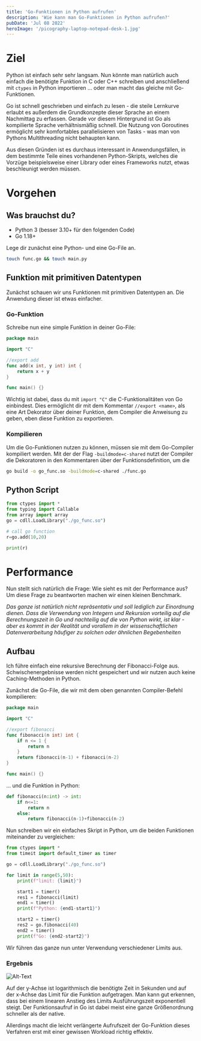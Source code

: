 ```yaml
--- 
title: 'Go-Funktionen in Python aufrufen'
description: 'Wie kann man Go-Funktionen in Python aufrufen?'
pubDate: 'Jul 08 2022'
heroImage: '/picography-laptop-notepad-desk-1.jpg'
---
```


# Ziel
Python ist einfach sehr sehr langsam.
Nun könnte man natürlich auch einfach die benötigte Funktion in C oder C++ schreiben und anschließend mit `ctypes` in Python importieren ... 
oder man macht das gleiche mit Go-Funktionen.

Go ist schnell geschrieben und einfach zu lesen - die steile Lernkurve erlaubt es außerdem die Grundkonzepte dieser Sprache an einem Nachmittag zu erfassen.
Gerade vor diesem Hintergrund ist Go als kompilierte Sprache verhältnismäßig schnell.
Die Nutzung von Goroutines ermöglicht sehr komfortables parallelisieren von Tasks - was man von Pythons Multithreading nicht behaupten kann.

Aus diesen Gründen ist es durchaus interessant in Anwendungsfällen, in dem bestimmte Teile eines vorhandenen Python-Skripts, welches die Vorzüge beispielsweise einer Library oder eines Frameworks nutzt, etwas beschleunigt werden müssen.

# Vorgehen
## Was brauchst du?

- Python 3 (besser 3.10+ für den folgenden Code)
- Go 1.18+


Lege dir zunächst eine Python- und eine Go-File an.
```bash
touch func.go && touch main.py 
```


## Funktion mit primitiven Datentypen

Zunächst schauen wir uns Funktionen mit primitiven Datentypen an.
Die Anwendung dieser ist etwas einfacher.

### Go-Funktion

Schreibe nun eine simple Funktion in deiner Go-File:

```go
package main

import "C"

//export add
func add(x int, y int) int {
	return x + y
}

func main() {}
```

Wichtig ist dabei, dass du mit `import "C"` die C-Funktionalitäten von Go einbindest.
Dies ermöglicht dir mit dem Kommentar ```//export <name>```, als eine Art Dekorator über deiner Funktion, 
dem Compiler die Anweisung zu geben, eben diese Funktion zu exportieren.

### Kompilieren

Um die Go-Funktionen nutzen zu können, müssen sie mit dem Go-Compiler kompiliert werden. 
Mit der der Flag `-buildmode=c-shared` nutzt der Compiler die Dekoratoren in den Kommentaren über der Funktionsdefinition, 
um die 

```bash
go build -o go_func.so -buildmode=c-shared ./func.go
```

## Python Script

```python
from ctypes import *
from typing import Callable
from array import array
go = cdll.LoadLibrary("./go_func.so")

# call go function
r=go.add(10,20)

print(r)
```

# Performance

Nun stellt sich natürlich die Frage: Wie sieht es mit der Performance aus?
Um diese Frage zu beantworten machen wir einen kleinen Benchmark.

_Das ganze ist natürlich nicht repräsentativ und soll lediglich zur Einordnung dienen. Dass die Verwendung von Integern und Rekursion vorteilig auf die Berechnungszeit in Go und nachteilig auf die von Python wirkt, ist klar - aber es kommt in der Realität und vorallem in der wissenschaftlichen Datenverarbeitung häufiger zu solchen oder ähnlichen Begebenheiten_

## Aufbau

Ich führe einfach eine rekursive Berechnung der Fibonacci-Folge aus.
Schwischenergebnisse werden nicht gespeichert und wir nutzen auch keine Caching-Methoden in Python.

Zunächst die Go-File, die wir mit dem oben genannten Compiler-Befehl kompilieren:
```go
package main

import "C"

//export fibonacci
func fibonacci(n int) int {
	if n <= 1 {
		return n
	}
	return fibonacci(n-1) + fibonacci(n-2)
}

func main() {}
```

... und die Funktion in Python:
```python
def fibonacci(n:int) -> int:
    if n<=1:
        return n
    else:
        return fibonacci(n-1)+fibonacci(n-2)
```

Nun schreiben wir ein einfaches Skript in Python, um die beiden Funktionen miteinander zu vergleichen:
```python
from ctypes import *
from timeit import default_timer as timer

go = cdll.LoadLibrary("./go_func.so")

for limit in range(5,50):
	print(f"limit: {limit}")

	start1 = timer()
	res1 = fibonacci(limit)
	end1 = timer()
	print(f"Python: {end1-start1}")

	start2 = timer()
	res2 = go.fibonacci(40)
	end2 = timer()
	print(f"Go: {end2-start2}")
```

Wir führen das ganze nun unter Verwendung verschiedener Limits aus.

### Ergebnis

![Alt-Text](/call-go-in-python/graph.png)

Auf der y-Achse ist logarithmisch die benötigte Zeit in Sekunden und auf der x-Achse das Limit für die Funktion aufgetragen.
Man kann gut erkennen, dass bei einem linearen Anstieg des Limits Ausführungszeit exponentiell steigt.
Der Funktionsaufruf in Go ist dabei meist eine ganze Größenordnung schneller als der native.

Allerdings macht die leicht verlängerte Aufrufszeit der Go-Funktion dieses Verfahren erst mit einer gewissen Workload richtig effektiv.